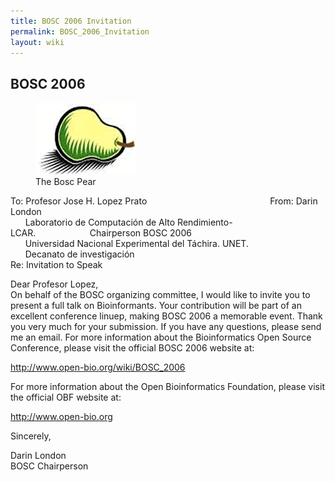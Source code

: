 ```yaml
---
title: BOSC 2006 Invitation
permalink: BOSC_2006_Invitation
layout: wiki
---
```


## BOSC 2006

<figure>
<img src="Pear.png" title="The Bosc Pear" />
<figcaption>The Bosc Pear</figcaption>
</figure>

  
  
To: Profesor Jose H. Lopez
Prato                                                  From: Darin
London  
      Laboratorio de Computación de Alto
Rendimiento-LCAR.                      Chairperson BOSC 2006  
      Universidad Nacional Experimental del Táchira. UNET.  
      Decanato de investigación  
Re: Invitation to Speak

Dear Profesor Lopez,  
On behalf of the BOSC organizing committee, I would like to invite you
to present a full talk on Bioinformants. Your contribution will be part
of an excellent conference linuep, making BOSC 2006 a memorable event.
Thank you very much for your submission. If you have any questions,
please send me an email. For more information about the Bioinformatics
Open Source Conference, please visit the official BOSC 2006 website at:

<http://www.open-bio.org/wiki/BOSC_2006>

For more information about the Open Bioinformatics Foundation, please
visit the official OBF website at:

<http://www.open-bio.org>

Sincerely,

Darin London  
BOSC Chairperson
